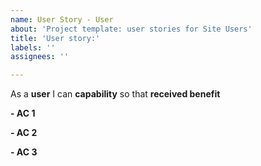 ```yaml
---
name: User Story - User
about: 'Project template: user stories for Site Users'
title: 'User story:'
labels: ''
assignees: ''

---
```


As a **user** I can **capability** so that **received benefit**

**- AC 1**

**- AC 2**

**- AC 3**
